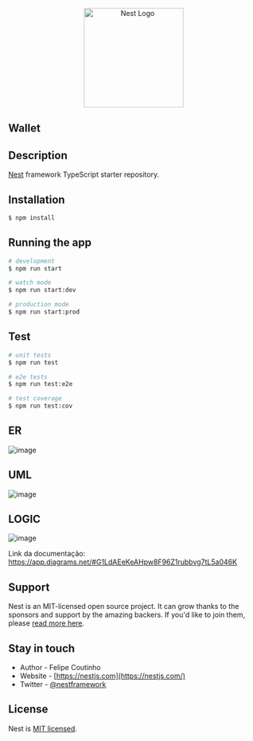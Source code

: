<p align="center">
  <a href="http://nestjs.com/" target="blank"><img src="https://nestjs.com/img/logo-small.svg" width="200" alt="Nest Logo" /></a>
</p>

## Wallet
## Description

[Nest](https://github.com/nestjs/nest) framework TypeScript starter repository.

## Installation

```bash
$ npm install
```

## Running the app

```bash
# development
$ npm run start

# watch mode
$ npm run start:dev

# production mode
$ npm run start:prod
```

## Test

```bash
# unit tests
$ npm run test

# e2e tests
$ npm run test:e2e

# test coverage
$ npm run test:cov
```
## ER
![image](https://user-images.githubusercontent.com/30913247/229671152-e15ec673-2ba5-4ed9-a28b-32e316fa9da1.png)

## UML
![image](https://user-images.githubusercontent.com/30913247/229671276-21ded2af-5af1-4cf9-a080-ac76c162b4a9.png)

## LOGIC
![image](https://user-images.githubusercontent.com/30913247/229671390-6ee5295a-adba-4fd2-94e9-10d74f88ed2b.png)

Link da documentação: https://app.diagrams.net/#G1LdAEeKeAHpw8F96Z1rubbvg7tL5a046K

## Support

Nest is an MIT-licensed open source project. It can grow thanks to the sponsors and support by the amazing backers. If you'd like to join them, please [read more here](https://docs.nestjs.com/support).

## Stay in touch

- Author - Felipe Coutinho
- Website - [https://nestjs.com](https://nestjs.com/)
- Twitter - [@nestframework](https://twitter.com/nestframework)

## License

Nest is [MIT licensed](LICENSE).
